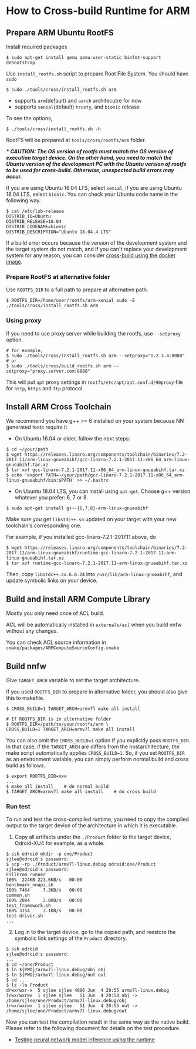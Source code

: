 # How to Cross-build Runtime for ARM

## Prepare ARM Ubuntu RootFS

Install required packages

```
$ sudo apt-get install qemu qemu-user-static binfmt-support debootstrap
```

Use `install_rootfs.sh` script to prepare Root File System. You should have `sudo`

```
$ sudo ./tools/cross/install_rootfs.sh arm
```
- supports `arm`(default) and `aarch` architecutre for now
- supports `xenial`(default) `trusty`, and `bionic` release

To see the options,
```
$ ./tools/cross/install_rootfs.sh -h
```

RootFS will be prepared at `tools/cross/rootfs/arm` folder.

***\* CAUTION: The OS version of rootfs must match the OS version of execution target device. On the other hand, you need to match the Ubuntu version of the development PC with the Ubuntu version of rootfs to be used for cross-build. Otherwise, unexpected build errors may occur.***

If you are using Ubuntu 16.04 LTS, select `xenial`, if you are using Ubuntu 18.04 LTS, select `bionic`. You can check your Ubuntu code name in the following way.

```
$ cat /etc/lsb-release
DISTRIB_ID=Ubuntu
DISTRIB_RELEASE=18.04
DISTRIB_CODENAME=bionic
DISTRIB_DESCRIPTION="Ubuntu 18.04.4 LTS"
```

If a build error occurs because the version of the development system and the target system do not match, and if you can't replace your development system for any reason, you can consider [cross-build using the docker image](how-to-build-runtime-using-prebuilt-docker-image.md).

### Prepare RootFS at alternative folder

Use `ROOTFS_DIR` to a full path to prepare at alternative path.

```
$ ROOTFS_DIR=/home/user/rootfs/arm-xenial sudo -E ./tools/cross/install_rootfs.sh arm
```

### Using proxy

If you need to use proxy server while building the rootfs, use `--setproxy` option.

```
# for example,
$ sudo ./tools/cross/install_rootfs.sh arm --setproxy="1.2.3.4:8080"
# or
$ sudo ./tools/cross/build_rootfs.sh arm --setproxy="proxy.server.com:8888"
```

This will put `apt` proxy settings in `rootfs/etc/apt/apt.conf.d/90proxy` file
for `http`, `https` and `ftp` protocol.

## Install ARM Cross Toolchain

We recommend you have g++ >= 6 installed on your system because NN generated tests require it.

- On Ubuntu 16.04 or older, follow the next steps:

```
$ cd ~/your/path
$ wget https://releases.linaro.org/components/toolchain/binaries/7.2-2017.11/arm-linux-gnueabihf/gcc-linaro-7.2.1-2017.11-x86_64_arm-linux-gnueabihf.tar.xz
$ tar xvf gcc-linaro-7.2.1-2017.11-x86_64_arm-linux-gnueabihf.tar.xz
$ echo 'export PATH=~/your/path/gcc-linaro-7.2.1-2017.11-x86_64_arm-linux-gnueabihf/bin:$PATH' >> ~/.bashrc
```

- On Ubuntu 18.04 LTS, you can install using `apt-get`.
Choose g++ version whatever you prefer: 6, 7 or 8.

```
$ sudo apt-get install g++-{6,7,8}-arm-linux-gnueabihf
```

Make sure you get `libstdc++.so` updated on your target with your new toolchain's corresponding one.

For example, if you installed gcc-linaro-7.2.1-2017.11 above, do

```
$ wget https://releases.linaro.org/components/toolchain/binaries/7.2-2017.11/arm-linux-gnueabihf/runtime-gcc-linaro-7.2.1-2017.11-arm-linux-gnueabihf.tar.xz
$ tar xvf runtime-gcc-linaro-7.2.1-2017.11-arm-linux-gnueabihf.tar.xz
```

Then, copy `libstdc++.so.6.0.24` into `/usr/lib/arm-linux-gnueabihf`, and update symbolic links on your device.

## Build and install ARM Compute Library

Mostly you only need once of ACL build.

ACL will be automatically installed in `externals/acl` when you build nnfw without any changes.

You can check ACL source information in `cmake/packages/ARMComputeSourceConfig.cmake`

## Build nnfw

Give `TARGET_ARCH` variable to set the target architecture.

If you used `ROOTFS_DIR` to prepare in alternative folder, you should also give this to makefile.

```
$ CROSS_BUILD=1 TARGET_ARCH=armv7l make all install

# If ROOTFS_DIR is in alternative folder
$ ROOTFS_DIR=/path/to/your/rootfs/arm \
CROSS_BUILD=1 TARGET_ARCH=armv7l make all install
```

You can also omit the `CROSS_BUILD=1` option if you explicitly pass `ROOTFS_DIR`. In that case, if
the `TARGET_ARCH` are differs from the hostarchitecture, the make script automatically applies
`CROSS_BUILD=1`. So, if you set `ROOTFS_DIR` as an environment variable, you can simply perform
normal build and cross build as follows.

```
$ export ROOTFS_DIR=xxx
...
$ make all install    # do normal build
$ TARGET_ARCH=armv7l make all install    # do cross build
```

### Run test

To run and test the cross-compiled runtime, you need to copy the compiled output to the target device of the architecture in which it is executable.

1. Copy all artifacts under the `./Product` folder to the target device, Odroid-XU4 for example, as a whole.

```
$ ssh odroid mkdir -p one/Product
sjlee@odroid's password:
$ scp -rp ./Product/armv7l-linux.debug odroid:one/Product
sjlee@odroid's password:
FillFrom_runner                                                                                 100%  224KB 223.6KB/s   00:00
benchmark_nnapi.sh                                                                              100% 7464     7.3KB/s   00:00
common.sh                                                                                       100% 2084     2.0KB/s   00:00
test_framework.sh                                                                               100% 3154     3.1KB/s   00:00
test-driver.sh
...
```

2. Log in to the target device, go to the copied path, and reestore the symbolic link settings of the `Product` directory.

```
$ ssh odroid
sjlee@odroid's password:
...
$ cd ~/one/Product
$ ln ${PWD}/armv7l-linux.debug/obj obj
$ ln ${PWD}/armv7l-linux.debug/out out
$ cd ..
$ ls -la Product
drwxrwxr-x  5 sjlee sjlee 4096 Jun  4 20:55 armv7l-linux.debug
lrwxrwxrwx  1 sjlee sjlee   51 Jun  4 20:54 obj -> /home/sjlee/one/Product/armv7l-linux.debug/obj
lrwxrwxrwx  1 sjlee sjlee   51 Jun  4 20:55 out -> /home/sjlee/one/Product/armv7l-linux.debug/out
```

Now you can test the compilation result in the same way as the native build. Please refer to the following document for details on the test procedure.

- [Testing neural network model inference using the runtime](./how-to-build-runtime.md#run-test)
